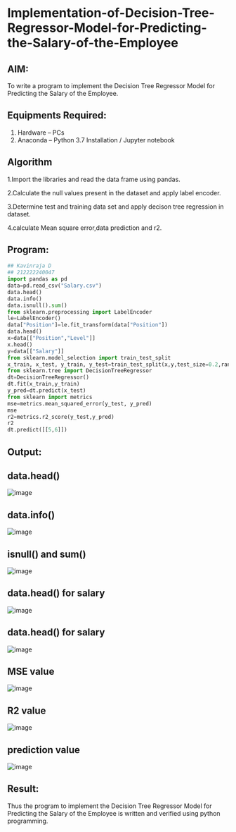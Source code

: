 # Implementation-of-Decision-Tree-Regressor-Model-for-Predicting-the-Salary-of-the-Employee

## AIM:
To write a program to implement the Decision Tree Regressor Model for Predicting the Salary of the Employee.

## Equipments Required:
1. Hardware – PCs
2. Anaconda – Python 3.7 Installation / Jupyter notebook

## Algorithm
1.Import the libraries and read the data frame using pandas.

2.Calculate the null values present in the dataset and apply label encoder.

3.Determine test and training data set and apply decison tree regression in dataset.

4.calculate Mean square error,data prediction and r2. 

## Program:
```py
## Kavinraja D
## 212222240047
import pandas as pd
data=pd.read_csv("Salary.csv")
data.head()
data.info()
data.isnull().sum()
from sklearn.preprocessing import LabelEncoder
le=LabelEncoder()
data["Position"]=le.fit_transform(data["Position"])
data.head()
x=data[["Position","Level"]]
x.head()
y=data[["Salary"]]
from sklearn.model_selection import train_test_split
x_train, x_test, y_train, y_test=train_test_split(x,y,test_size=0.2,random_state=2)
from sklearn.tree import DecisionTreeRegressor
dt=DecisionTreeRegressor()
dt.fit(x_train,y_train)
y_pred=dt.predict(x_test)
from sklearn import metrics
mse=metrics.mean_squared_error(y_test, y_pred)
mse
r2=metrics.r2_score(y_test,y_pred)
r2
dt.predict([[5,6]])
```
## Output:
## data.head()
![image](https://github.com/22009150/Implementation-of-Decision-Tree-Regressor-Model-for-Predicting-the-Salary-of-the-Employee/assets/118708624/1f718dc8-0b49-46e5-9e57-aac673d2db8f)
## data.info()
![image](https://github.com/22009150/Implementation-of-Decision-Tree-Regressor-Model-for-Predicting-the-Salary-of-the-Employee/assets/118708624/0e772d1d-8a18-493c-b59c-855b3374929c)
## isnull() and sum()
![image](https://github.com/22009150/Implementation-of-Decision-Tree-Regressor-Model-for-Predicting-the-Salary-of-the-Employee/assets/118708624/f8aaf927-ef83-452c-8552-7aacd40cc41f)
## data.head() for salary
![image](https://github.com/22009150/Implementation-of-Decision-Tree-Regressor-Model-for-Predicting-the-Salary-of-the-Employee/assets/118708624/d04ace08-0e2b-4bc1-a22c-0baea1177aa9)
## data.head() for salary
![image](https://github.com/22009150/Implementation-of-Decision-Tree-Regressor-Model-for-Predicting-the-Salary-of-the-Employee/assets/118708624/095ca18e-c41d-4762-895c-8eea95008655)
## MSE value
![image](https://github.com/22009150/Implementation-of-Decision-Tree-Regressor-Model-for-Predicting-the-Salary-of-the-Employee/assets/118708624/c06906e7-955c-41f1-89bb-731366d9623b)
## R2 value
![image](https://github.com/22009150/Implementation-of-Decision-Tree-Regressor-Model-for-Predicting-the-Salary-of-the-Employee/assets/118708624/403e0488-1986-46f5-bad5-cd0474a033e6)
## prediction value
![image](https://github.com/22009150/Implementation-of-Decision-Tree-Regressor-Model-for-Predicting-the-Salary-of-the-Employee/assets/118708624/da90f2fa-0ead-44ee-be30-5213ebf27d08)


## Result:
Thus the program to implement the Decision Tree Regressor Model for Predicting the Salary of the Employee is written and verified using python programming.
